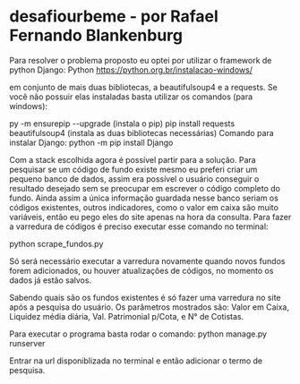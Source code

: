 # desafiourbeme - por Rafael Fernando Blankenburg
Para resolver o problema proposto eu optei por utilizar o framework de python Django:
Python
https://python.org.br/instalacao-windows/

em conjunto de mais duas bibliotecas, a beautifulsoup4 e a requests. Se você não possuir elas instaladas basta utilizar os comandos (para windows):

 py -m ensurepip --upgrade (instala o pip)
 pip install requests beautifulsoup4 (instala as duas bibliotecas necessárias)
Comando para instalar Django:
 python -m pip install Django 

Com a stack escolhida agora é possível partir para a solução. Para pesquisar se um código de fundo existe mesmo eu preferi criar um pequeno banco de dados, assim era possível o usuário conseguir o resultado desejado sem se preocupar em escrever o código completo do fundo. Ainda assim a única informação guardada nesse banco seriam os códigos existentes, outros indicadores, como o valor em caixa são muito variáveis, então eu pego eles do site apenas na hora da consulta.
Para fazer a varredura de códigos é preciso executar esse comando no terminal:

 python scrape_fundos.py

Só será necessário executar a varredura novamente quando novos fundos forem adicionados, ou houver atualizações de códigos, no momento os dados já estão salvos.

Sabendo quais são os fundos existentes é só fazer uma varredura no site após a pesquisa do usuário. Os parâmetros mostrados são: Valor em Caixa, Liquidez média diária, Val. Patrimonial p/Cota, e N° de Cotistas.

Para executar o programa basta rodar o comando: 
 python manage.py runserver

Entrar na url disponiblizada no terminal e então adicionar o termo de pesquisa.
